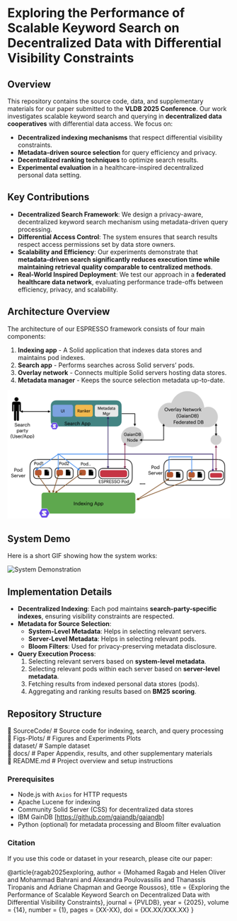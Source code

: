 # Exploring the Performance of Scalable Keyword Search on Decentralized Data with Differential Visibility Constraints

## Overview

This repository contains the source code, data, and supplementary materials for our paper submitted to the **VLDB 2025 Conference**. Our work investigates scalable keyword search and querying in **decentralized data cooperatives** with differential data access. We focus on:

- **Decentralized indexing mechanisms** that respect differential visibility constraints.
- **Metadata-driven source selection** for query efficiency and privacy.
- **Decentralized ranking techniques** to optimize search results.
- **Experimental evaluation** in a healthcare-inspired decentralized personal data setting.

## Key Contributions

- **Decentralized Search Framework**: We design a privacy-aware, decentralized keyword search mechanism using metadata-driven query processing.
- **Differential Access Control**: The system ensures that search results respect access permissions set by data store owners.
- **Scalability and Efficiency**: Our experiments demonstrate that **metadata-driven search significantly reduces execution time while maintaining retrieval quality comparable to centralized methods**.
- **Real-World Inspired Deployment**: We test our approach in a **federated healthcare data network**, evaluating performance trade-offs between efficiency, privacy, and scalability.

## Architecture Overview

The architecture of our ESPRESSO framework consists of four main components:
1. **Indexing app** - A Solid application that indexes data stores and maintains pod indexes.
2. **Search app** - Performs searches across Solid servers’ pods.
3. **Overlay network** - Connects multiple Solid servers hosting data stores.
4. **Metadata manager** - Keeps the source selection metadata up-to-date.

![ESPRESSO Architecture](Figs-Plots/figures/ESPRESSOArchRepo.png)


## System Demo

Here is a short GIF showing how the system works:

![System Demonstration](images/system_demo.gif)


<!-- ## Experimental Setup

Our experiments simulate a **decentralized federated health data network**, where patients' medical records are stored in **Personal Online Data Stores (Pods)** hosted on **Solid servers**. The experimental configuration includes:

- **50 Solid servers**, each hosting **9,500 pods** (~475,000 pods in total).
- **Synthetic healthcare dataset** generated using **Synthea**.
- **Differential access control** assigned to search parties (ranging from 5% to 100% access levels).
- **Search engine** implemented using **Apache Lucene**.
- **Decentralized ranking mechanism** leveraging **BM25 and metadata-aware ranking**. -->

## Implementation Details

- **Decentralized Indexing**: Each pod maintains **search-party-specific indexes**, ensuring visibility constraints are respected.
- **Metadata for Source Selection**:
  - **System-Level Metadata**: Helps in selecting relevant servers.
  - **Server-Level Metadata**: Helps in selecting relevant pods.
  - **Bloom Filters**: Used for privacy-preserving metadata disclosure.
- **Query Execution Process**:
  1. Selecting relevant servers based on **system-level metadata**.
  2. Selecting relevant pods within each server based on **server-level metadata**.
  3. Fetching results from indexed personal data stores (pods).
  4. Aggregating and ranking results based on **BM25 scoring**.
## Repository Structure

📂 SourceCode/           # Source code for indexing, search, and query processing  
📂 Figs-Plots/           # Figures and Experiments Plots  
📂 dataset/              # Sample dataset  
📂 docs/                 # Paper Appendix, results, and other supplementary materials  
📜 README.md             # Project overview and setup instructions  

### Prerequisites
- Node.js with `Axios` for HTTP requests
- Apache Lucene for indexing
- Community Solid Server (CSS) for decentralized data stores
- IBM GainDB [https://github.com/gaiandb/gaiandb]
- Python (optional) for metadata processing and Bloom filter evaluation

### Citation
If you use this code or dataset in your research, please cite our paper:

@article{ragab2025exploring,
  author    = {Mohamed Ragab and Helen Oliver and Mohammad Bahrani and Alexandra Poulovassilis and Thanassis Tiropanis and Adriane Chapman and George Roussos},
  title     = {Exploring the Performance of Scalable Keyword Search on Decentralized Data with Differential Visibility Constraints},
  journal   = {PVLDB},
  year      = {2025},
  volume    = {14},
  number    = {1},
  pages     = {XX-XX},
  doi       = {XX.XX/XXX.XX}
}
